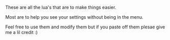 These are all the lua's that are to make things easier.

Most are to help you see your settings without being in the menu.

Feel free to use them and modify them but if you paste off them plesae give me a lil credit :)